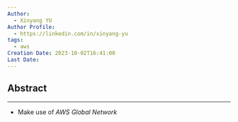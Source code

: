 ```yaml
---
Author:
  - Xinyang YU
Author Profile:
  - https://linkedin.com/in/xinyang-yu
tags:
  - aws
Creation Date: 2023-10-02T16:41:00
Last Date:
---
```

## Abstract
---
- Make use of *AWS Global Network*